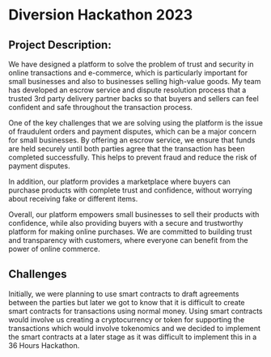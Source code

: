 # Diversion Hackathon 2023

## Project Description:
We have designed a platform to solve the problem of trust and security in online transactions and e-commerce, which is particularly important for small businesses and also to businesses selling high-value goods. My team has developed an escrow service and dispute resolution process that a trusted 3rd party delivery partner backs so that buyers and sellers can feel confident and safe throughout the transaction process.

One of the key challenges that we are solving using the platform is the issue of fraudulent orders and payment disputes, which can be a major concern for small businesses. By offering an escrow service, we ensure that funds are held securely until both parties agree that the transaction has been completed successfully. This helps to prevent fraud and reduce the risk of payment disputes.

In addition, our platform provides a marketplace where buyers can purchase products with complete trust and confidence, without worrying about receiving fake or different items.

Overall, our platform empowers small businesses to sell their products with confidence, while also providing buyers with a secure and trustworthy platform for making online purchases. We are committed to building trust and transparency with customers, where everyone can benefit from the power of online commerce.

## Challenges

Initially, we were planning to use smart contracts to draft agreements between the parties but later we got to know that it is difficult to create smart contracts for transactions using normal money. Using smart contracts would involve us creating a cryptocurrency or token for supporting the transactions which would involve tokenomics and we decided to implement the smart contracts at a later stage as it was difficult to implement this in a 36 Hours Hackathon.

